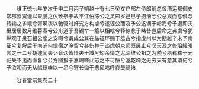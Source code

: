 <!-- { "loadSidebar": true } -->
　　维正徳七年岁次壬申二月丙子朔越十有七日癸亥户部左侍郎前总督漕运都御史常郡邵寳谨以果脯之仪致祭于故平江伯陈公之灵曰岁己巳予摄漕兮公总戎而与俱念转输之多艰兮胥夙夜以驰驱时奸宄方构虐兮遂诬公而及予公逺谪于岭海兮予退即夫里居居数月维暮春兮公舟道于吾锡举一觞以相唁兮释惊悲于畴昔岂后命之弗虞兮犹纵观于泉石相公度之安暇兮谓成公其在兹征环赐于筮占兮指虔州以为期越辛未予南征兮复解后于南浦何信宿之淹留兮各伤神于谈虎朝京师既戾止兮叹天涯之修阻纔晤言之一二兮胡遽闻夫讣音众皆惜夫干城兮矧余情之尤深维公祖之为勲兮夙称秩于元祀失不逺而亟复兮公方图报于嘉赐嗟此志之不可酬兮邈乾坤之无穷天有意其谓何兮予欲叩而无从临繐帷以一吊兮寄长恸于悲风呜呼哀哉尚飨

　　容春堂前集卷二十
